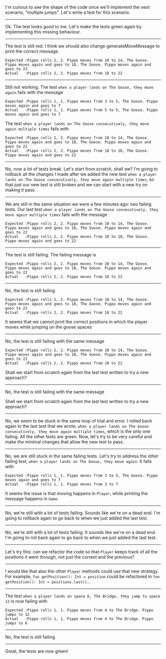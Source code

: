 I'm curious to see the shape of the code once we'll implement the next scenario, "multiple jumps". Let's write a test for this scenario.

---
Ok. The test looks good to me. Let's make the tests green again by implementing this missing behaviour.

---
The test is still red. I think we should also change generateMoveMessage to print the correct message.
```
Expected :Pippo rolls 2, 2. Pippo moves from 10 to 14, The Goose. Pippo moves again and goes to 18, The Goose. Pippo moves again and goes to 22
Actual   :Pippo rolls 2, 2. Pippo moves from 18 to 22
```

---
Still not working.
The test `when a player lands on The Goose, they move again` fails with the message
```
Expected :Pippo rolls 1, 1. Pippo moves from 3 to 5, The Goose. Pippo moves again and goes to 7
Actual   :Pippo rolls 1, 1. Pippo moves from 5 to 5, The Goose. Pippo moves again and goes to 7
```

The test `when a player lands on The Goose consecutively, they move again multiple times` fails with
```
Expected :Pippo rolls 2, 2. Pippo moves from 10 to 14, The Goose. Pippo moves again and goes to 18, The Goose. Pippo moves again and goes to 22
Actual   :Pippo rolls 2, 2. Pippo moves from 18 to 18, The Goose. Pippo moves again and goes to 22
```

---
No, now a lot of tests break. Let's start from scratch, shall we?
I'm going to rollback all the changes I made after we added the new test `when a player lands on The Goose consecutively, they move again multiple times`, so that just our new test is still broken and we can start with a new try on making it pass

---
We are still in the same situation we were a few minutes ago: two failing tests.
Our last test `when a player lands on The Goose consecutively, they move again multiple times` fails with the message
```
Expected :Pippo rolls 2, 2. Pippo moves from 10 to 14, The Goose. Pippo moves again and goes to 18, The Goose. Pippo moves again and goes to 22
Actual   :Pippo rolls 2, 2. Pippo moves from 18 to 18, The Goose. Pippo moves again and goes to 22
```

---
The test is still failing.
The failing message is
```
Expected :Pippo rolls 2, 2. Pippo moves from 10 to 14, The Goose. Pippo moves again and goes to 18, The Goose. Pippo moves again and goes to 22
Actual   :Pippo rolls 2, 2. Pippo moves from 18 to 22
```

---
No, the test is still failing
```
Expected :Pippo rolls 2, 2. Pippo moves from 10 to 14, The Goose. Pippo moves again and goes to 18, The Goose. Pippo moves again and goes to 22
Actual   :Pippo rolls 2, 2. Pippo moves from 18 to 22
```
It seems that we cannot print the correct positions in which the player moves while jumping on the goose spaces

---
No, the test is still failing with the same message
```
Expected :Pippo rolls 2, 2. Pippo moves from 10 to 14, The Goose. Pippo moves again and goes to 18, The Goose. Pippo moves again and goes to 22
Actual   :Pippo rolls 2, 2. Pippo moves from 18 to 22
```

Shall we start from scratch again from the last test written to try a new approach?

---
No, the test is still failing with the same message

Shall we start from scratch again from the last test written to try a new approach?

---
No, we seem to be stuck in the same loop of trial and error.
I rolled back again to the last test that we wrote, `when a player lands on The Goose consecutively, they move again multiple times`, which is the only one failing. All the other tests are green.
Now, let's try to be very careful and make the minimal changes that allow the new test to pass.

---
No, we are still stuck in the same failing tests.
Let's try to address the other failing test, `when a player lands on The Goose, they move again`. It fails with
```
Expected :Pippo rolls 1, 1. Pippo moves from 3 to 5, The Goose. Pippo moves again and goes to 7
Actual   :Pippo rolls 1, 1. Pippo moves from 3 to 7
```
It seems the issue is that moving happens in `Player`, while printing the message happens in `Game`.

---
No, we're still with a lot of tests failing. Sounds like we're on a dead end.
I'm going to rollback again to go back to when we just added the last test.

---
No, we're still with a lot of tests failing. It sounds like we're on a dead end. I'm going to roll back again to go back to when we just added the last test.

---
Let's try this: can we refactor the code so that `Player` keeps track of all the positions it went through, not just the current and the previous?

---
I would like that also the other `Player` methods could use that new strategy.
For example, `fun getPosition(): Int = position` could be refactored in
`fun getPosition(): Int = positions.last()`...

---
The test `when a player lands on space 6, The Bridge, they jump to space 12` is now failing with
```
Expected :Pippo rolls 1, 1. Pippo moves from 4 to The Bridge. Pippo jumps to 12
Actual   :Pippo rolls 1, 1. Pippo moves from 4 to The Bridge. Pippo jumps to 6
```

---
No, the test is still failing

---
Great, the tests are now green!
